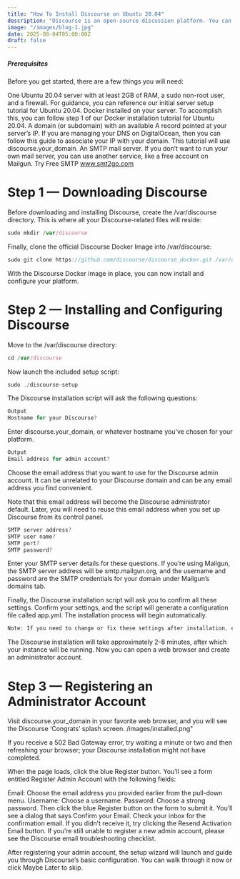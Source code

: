 ```yaml
---
title: "How To Install Discourse on Ubuntu 20.04"
description: "Discourse is an open-source discussion platform. You can use Discourse as a mailing list, a discussion forum, or a long-form chat room. In this tutorial, you will install Discourse in an isolated environment using Docker, a containerization application."
image: "/images/blog-1.jpg"
date: 2025-08-04T05:00:00Z
draft: false
---
```


##### Prerequisites

Before you get started, there are a few things you will need:

One Ubuntu 20.04 server with at least 2GB of RAM, a sudo non-root user, and a firewall. For guidance, you can reference our initial server setup tutorial for Ubuntu 20.04.
Docker installed on your server. To accomplish this, you can follow step 1 of our Docker installation tutorial for Ubuntu 20.04.
A domain (or subdomain) with an available A record pointed at your server’s IP. If you are managing your DNS on DigitalOcean, then you can follow this guide to associate your IP with your domain. This tutorial will use discourse.your_domain.
An SMTP mail server. If you don’t want to run your own mail server, you can use another service, like a free account on Mailgun.
Try Free SMTP www.smt2go.com

# Step 1 — Downloading Discourse
Before downloading and installing Discourse, create the /var/discourse directory. This is where all your Discourse-related files will reside:

```javascript
sudo mkdir /var/discourse
```
Finally, clone the official Discourse Docker Image into /var/discourse:

```javascript
sudo git clone https://github.com/discourse/discourse_docker.git /var/discourse
```
With the Discourse Docker image in place, you can now install and configure your platform.

# Step 2 — Installing and Configuring Discourse
Move to the /var/discourse directory:

```javascript
cd /var/discourse
```
Now launch the included setup script:

```javascript
sudo ./discourse-setup
```
The Discourse installation script will ask the following questions:

```javascript
Output
Hostname for your Discourse?
```

Enter discourse.your_domain, or whatever hostname you’ve chosen for your platform.

```javascript
Output
Email address for admin account?
```

Choose the email address that you want to use for the Discourse admin account. It can be unrelated to your Discourse domain and can be any email address you find convenient.

Note that this email address will become the Discourse administrator default. Later, you will need to reuse this email address when you set up Discourse from its control panel.

```javascript
SMTP server address?
SMTP user name?
SMTP port?
SMTP password?
```

Enter your SMTP server details for these questions. If you’re using Mailgun, the SMTP server address will be smtp.mailgun.org, and the username and password are the SMTP credentials for your domain under Mailgun’s domains tab.

Finally, the Discourse installation script will ask you to confirm all these settings. Confirm your settings, and the script will generate a configuration file called app.yml. The installation process will begin automatically.

```javascript
Note: If you need to change or fix these settings after installation, edit your /containers/app.yml file and run ./launcher rebuild app. Otherwise, your changes will not take effect.
```
The Discourse installation will take approximately 2-8 minutes, after which your instance will be running. Now you can open a web browser and create an administrator account.

# Step 3 — Registering an Administrator Account

Visit discourse.your_domain in your favorite web browser, and you will see the Discourse ‘Congrats’ splash screen.
/images/installed.png"

If you receive a 502 Bad Gateway error, try waiting a minute or two and then refreshing your browser; your Discourse installation might not have completed.

When the page loads, click the blue Register button. You’ll see a form entitled Register Admin Account with the following fields:

Email: Choose the email address you provided earlier from the pull-down menu.
Username: Choose a username.
Password: Choose a strong password.
Then click the blue Register button on the form to submit it. You’ll see a dialog that says Confirm your Email. Check your inbox for the confirmation email. If you didn’t receive it, try clicking the Resend Activation Email button. If you’re still unable to register a new admin account, please see the Discourse email troubleshooting checklist.

After registering your admin account, the setup wizard will launch and guide you through Discourse’s basic configuration. You can walk through it now or click Maybe Later to skip.

